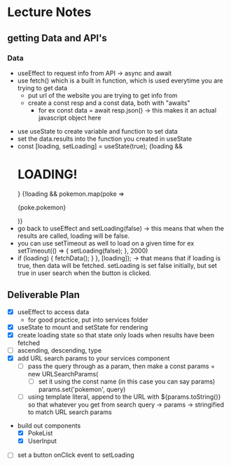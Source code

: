 # Lecture Notes

## getting Data and API's

### Data

- useEffect to request info from API -> async and await
- use fetch() which is a built in function, which is used everytime you are trying to get data
  - put url of the website you are trying to get info from
  - create a const resp and a const data, both with "awaits"
    - for ex const data = await resp.json() -> this makes it an actual javascript object here

* use useState to create variable and function to set data
* set the data.results into the function you created in useState
* const [loading, setLoading] = useState(true);
  {loading && <h1>LOADING!</h1>}
  {!loading && pokemon.map(poke => <p key={poke.id}>{poke.pokemon}</p>)}
* go back to useEffect and setLoading(false) -> this means that when the results are called, loading will be false.
* you can use setTimeout as well to load on a given time for ex setTimeout(() => {
  setLoading(false);
  }, 2000)
* if (loading) {
  fetchData();
  }
  }, [loading]); -> that means that if loading is true, then data will be fetched. setLoading is set false initially, but set true in user search when the button is clicked.

## Deliverable Plan

- [x] useEffect to access data
  - for good practice, put into services folder
- [x] useState to mount and setState for rendering
- [x] create loading state so that state only loads when results have been fetched
- [ ] ascending, descending, type
- [x] add URL search params to your services component
  - [ ] pass the query through as a param, then make a const params = new URLSearchParams(
    - [ ] set it using the const name (in this case you can say params) params.set('pokemon', query)
  - [ ] using template literal, append to the URL with ${params.toString()} so that whatever you get from search query -> params -> stringified to match URL search params

* build out components
  - [x] PokeList
  - [x] UserInput

- [ ] set a button onClick event to setLoading
